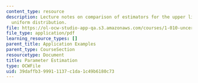 ```yaml
---
content_type: resource
description: Lecture notes on comparison of estimators for the upper limit of the
  uniform distribution.
file: https://ol-ocw-studio-app-qa.s3.amazonaws.com/courses/1-010-uncertainty-in-engineering-fall-2008/39daffb399911137c1da1c49b6180c73_app_19.pdf
file_type: application/pdf
learning_resource_types: []
parent_title: Application Examples
parent_type: CourseSection
resourcetype: Document
title: Parameter Estimation
type: OCWFile
uid: 39daffb3-9991-1137-c1da-1c49b6180c73
---
```

